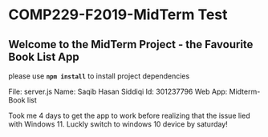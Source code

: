 # COMP229-F2019-MidTerm Test

## Welcome to the MidTerm Project - the Favourite Book List App

please use **`npm install`** to install project dependencies


 File: server.js
 Name: Saqib Hasan Siddiqi
 Id: 301237796
 Web App: Midterm- Book list

 Took me 4 days to get the app to work before realizing that the issue lied with Windows 11. Luckly switch to windows 10 device by saturday!